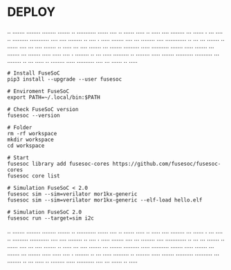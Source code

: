 # DEPLOY

.. ....... ........ ........ ....... .. ........... ...... .... .. ...... ..... .. ..... .... ........ ... ...... . ... .... .. ......... ........... .... .... ........ .. .... . ..... ....... .... ... ........ .... ............ .. ... ... ....... .. ...... .... ... .... ....... .. ..... ... .... ....... ... ....... ......... ..... .......... ....... ..... ....... ... ....... ... ....... ..... ..... .... . ........ .. ... ..... ......... .. ........ ..... ....... .......... .......... ... ........ .. ... ..... .. ........ ..... .......... .... ... ...... .. .....

```
# Install FuseSoC
pip3 install --upgrade --user fusesoc

# Enviroment FuseSoC
export PATH=~/.local/bin:$PATH

# Check FuseSoC version
fusesoc --version

# Folder
rm -rf workspace
mkdir workspace
cd workspace

# Start
fusesoc library add fusesoc-cores https://github.com/fusesoc/fusesoc-cores
fusesoc core list

# Simulation FuseSoC < 2.0
fusesoc sim --sim=verilator mor1kx-generic
fusesoc sim --sim=verilator mor1kx-generic --elf-load hello.elf

# Simulation FuseSoC 2.0
fusesoc run --target=sim i2c
```

.. ....... ........ ........ ....... .. ........... ...... .... .. ...... ..... .. ..... .... ........ ... ...... . ... .... .. ......... ........... .... .... ........ .. .... . ..... ....... .... ... ........ .... ............ .. ... ... ....... .. ...... .... ... .... ....... .. ..... ... .... ....... ... ....... ......... ..... .......... ....... ..... ....... ... ....... ... ....... ..... ..... .... . ........ .. ... ..... ......... .. ........ ..... ....... .......... .......... ... ........ .. ... ..... .. ........ ..... .......... .... ... ...... .. .....
